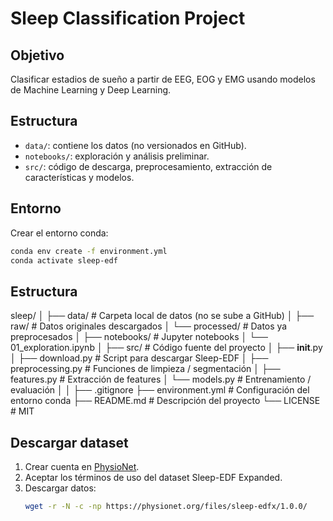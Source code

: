 # Sleep Classification Project

## Objetivo
Clasificar estadios de sueño a partir de EEG, EOG y EMG usando modelos de Machine Learning y Deep Learning.

## Estructura
- `data/`: contiene los datos (no versionados en GitHub).
- `notebooks/`: exploración y análisis preliminar.
- `src/`: código de descarga, preprocesamiento, extracción de características y modelos.

## Entorno
Crear el entorno conda:
```bash
conda env create -f environment.yml
conda activate sleep-edf
```

## Estructura
sleep/
│
├── data/                # Carpeta local de datos (no se sube a GitHub)
│   ├── raw/             # Datos originales descargados
│   └── processed/       # Datos ya preprocesados 
│
├── notebooks/           # Jupyter notebooks
│   └── 01_exploration.ipynb
│
├── src/                 # Código fuente del proyecto
│   ├── __init__.py
│   ├── download.py      # Script para descargar Sleep-EDF
│   ├── preprocessing.py # Funciones de limpieza / segmentación
│   ├── features.py      # Extracción de features
│   └── models.py        # Entrenamiento / evaluación
│
│
├── .gitignore
├── environment.yml      # Configuración del entorno conda
├── README.md            # Descripción del proyecto
└── LICENSE              # MIT

## Descargar dataset
1. Crear cuenta en [PhysioNet](https://physionet.org).
2. Aceptar los términos de uso del dataset Sleep-EDF Expanded.
3. Descargar datos:
   ```bash
   wget -r -N -c -np https://physionet.org/files/sleep-edfx/1.0.0/